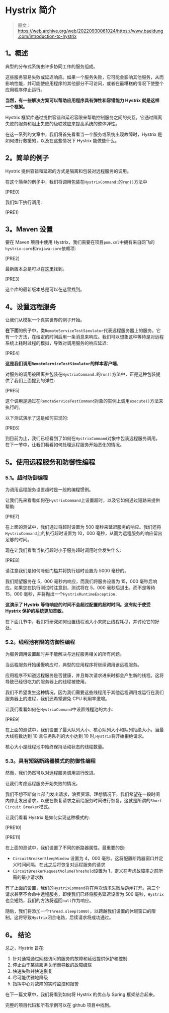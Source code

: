 # Hystrix 简介

> 原文：<https://web.archive.org/web/20220930061024/https://www.baeldung.com/introduction-to-hystrix>

## **1。概述**

典型的分布式系统由许多协同工作的服务组成。

这些服务容易失败或延迟响应。如果一个服务失败，它可能会影响其他服务，从而影响性能，并可能使应用程序的其他部分不可访问，或者在最糟糕的情况下使整个应用程序停止运行。

**当然，有一些解决方案可以帮助应用程序具有弹性和容错能力 Hystrix 就是这样一个框架。**

Hystrix 框架库通过提供容错和延迟容限来帮助控制服务之间的交互。它通过隔离失败的服务和阻止失败的级联效应来提高系统的整体弹性。

在这一系列的文章中，我们将首先看看当一个服务或系统出现故障时，Hystrix 是如何进行救援的，以及在这些情况下 Hystrix 能做些什么。

## **2。简单的例子**

Hystrix 提供容错和延迟的方式是隔离和包装对远程服务的调用。

在这个简单的例子中，我们将调用包装在`HystrixCommand:`的`run()`方法中

[PRE0]

我们如下执行调用:

[PRE1]

## **3。Maven 设置**

要在 Maven 项目中使用 Hystrix，我们需要在项目`pom.xml`中拥有来自网飞的`hystrix-core`和`rxjava-core`依赖项:

[PRE2]

最新版本总是可以在[这里](https://web.archive.org/web/20220708040045/https://search.maven.org/classic/#search%7Cga%7C1%7Ca%3A%22hystrix-core%22)找到。

[PRE3]

这个库的最新版本总是可以在这里找到。

## **4。设置远程服务**

让我们从模拟一个真实世界的例子开始。

**在下面**的例子中，类`RemoteServiceTestSimulator`代表远程服务器上的服务。它有一个方法，在给定的时间后用一条消息来响应。我们可以想象这种等待是对远程系统上耗时过程的模拟，导致对调用服务的响应延迟:

[PRE4]

**这是我们调用`RemoteServiceTestSimulator`的样本客户端**。

对服务的调用被隔离并包装在`HystrixCommand.`的`run()`方法中，正是这种包装提供了我们上面提到的弹性:

[PRE5]

这个调用是通过在`RemoteServiceTestCommand`对象的实例上调用`execute()`方法来执行的。

以下测试演示了这是如何实现的:

[PRE6]

到目前为止，我们已经看到了如何在`HystrixCommand`对象中包装远程服务调用。在下一节中，让我们看看如何处理远程服务开始恶化的情况。

## **5。使用远程服务和防御性编程**

### **5.1。超时防御编程**

为调用远程服务设置超时是一般的编程惯例。

让我们先来看看如何在`HystrixCommand`上设置超时，以及它如何通过短路来提供帮助:

[PRE7]

在上面的测试中，我们通过将超时设置为 500 毫秒来延迟服务的响应。我们还将`HystrixCommand`上的执行超时设置为 10，000 毫秒，从而为远程服务的响应留出足够的时间。

现在让我们看看当执行超时小于服务超时调用时会发生什么:

[PRE8]

请注意我们是如何降低门槛并将执行超时设置为 5000 毫秒的。

我们期望服务在 5，000 毫秒内响应，而我们将服务设置为 15，000 毫秒后响应。如果您在执行测试时注意到，测试将在 5，000 毫秒后退出，而不是等待 15，000 毫秒，并将抛出一个`HystrixRuntimeException.`

**这演示了 Hystrix 等待响应的时间不会超过配置的超时时间。这有助于使受 Hystrix 保护的系统更加灵敏。**

在下面几节中，我们将研究如何设置线程池大小来防止线程耗尽，并讨论它的好处。

### 5.2。线程池有限的防御性编程

为服务调用设置超时并不能解决与远程服务相关的所有问题。

当远程服务开始缓慢响应时，典型的应用程序将继续调用该远程服务。

应用程序不知道远程服务是否健康，并且每次请求进来时都会产生新的线程。这将导致已经很吃力的服务器上的线程被使用。

我们不希望发生这种情况，因为我们需要这些线程用于其他远程调用或运行在我们服务器上的进程，我们还希望避免 CPU 利用率激增。

让我们看看如何在`HystrixCommand`中设置线程池的大小:

[PRE9]

在上面的测试中，我们设置了最大队列大小、核心队列大小和队列拒绝大小。当最大线程数达到 10 且任务队列的大小达到 10 时,`Hystrix`将开始拒绝请求。

核心大小是线程池中始终保持活动状态的线程数量。

### 5.3。具有短路断路器模式的防御性编程

然而，我们仍然可以对远程服务调用进行改进。

让我们考虑远程服务开始失败的情况。

我们不想不断向 it 部门发出请求，浪费资源。理想情况下，我们希望在一段时间内停止发出请求，以便在恢复请求之前给服务时间进行恢复。这就是所谓的`Short Circuit Breaker`模式。

让我们看看 Hystrix 是如何实现这种模式的:

[PRE10]

[PRE11]

在上面的测试中，我们设置了不同的断路器属性。最重要的是:

*   `CircuitBreakerSleepWindow` 设置为 4，000 毫秒。这将配置断路器窗口并定义时间间隔，在此之后将恢复对远程服务的请求
*   `CircuitBreakerRequestVolumeThreshold`设置为 1，定义在考虑故障率之前所需的最小请求数

有了上面的设置，我们的`HystrixCommand`将在两次请求失败后跳闸打开。第三个请求甚至不会命中远程服务，即使我们已经将服务延迟设置为 500 毫秒，`Hystrix` 也会短路，我们的方法将返回`null`作为响应。

随后，我们将添加一个`Thread.sleep(5000)`，以跨越我们设置的休眠窗口的限制。这将导致`Hystrix`闭合电路，后续请求将成功通过。

## **6。** **结论**

总之，Hystrix 旨在:

1.  针对通常通过网络访问的服务的故障和延迟提供保护和控制
2.  停止由于某些服务关闭而导致的故障级联
3.  快速失败并快速恢复
4.  尽可能优雅地降级
5.  指挥中心对故障的实时监控和报警

在下一篇文章中，我们将看到如何将 Hystrix 的优点与 Spring 框架结合起来。

完整的项目代码和所有示例可以在 github 项目中找到。